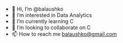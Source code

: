 - 👋 Hi, I’m @balaushko
- 👀 I’m interested in Data Analytics
- 🌱 I’m currently learning C
- 💞️ I’m looking to collaborate on C
- 📫 How to reach me balaushko@gmail.com

<!---
balaushko/balaushko is a ✨ special ✨ repository because its `README.md` (this file) appears on your GitHub profile.
You can click the Preview link to take a look at your changes.
--->
